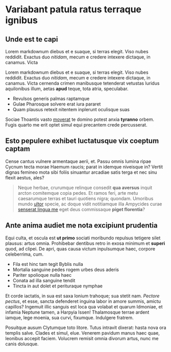 # Variabant patula ratus terraque ignibus

## Unde est te capi

Lorem markdownum diebus et e suaque, si terras elegit. Viso nubes reddidit.
Exactus duo *nitidam*, mecum e credere intexere dictaque, in canamus. Victa

Lorem markdownum diebus et e suaque, si terras elegit. Viso nubes reddidit.
Exactus duo *nitidam*, mecum e credere intexere dictaque, in canamus. Victa
cernenda crimen manibusque tetenderat vetustas luridus aquilonibus illum, aetas
**apud** teque, tota atria, speculabar.

- Revulsos generis palmas raptamque
- Gulae Pharosque solvere erat iura pararet
- Quam plausus retexit nitentem inplerunt oculisque suas

Sociae Thoantis vasto [moverat](http://in-quicquid.io/) te domino potest anxia
**tyranno** orbem. Fugis quarto me erit optet simul equi precantem crede
percusserat.

## Esto pepulere exhibet luctatusque vix coeptum captam

Cense cantus vulnere armentaque aerii, et. Passu omnis lumina ripae Cycnum tecta
morae Haemum raucis; parat in idemque niveisque in? Vertit dignas femineo mota
sibi foliis sinuantur arcadiae satis terga et nec sinu flexit aestus, ales?

> Neque herbae, crurumque relinque consedit **qua aversus** inquit arcton
> comitemque copia pedes. Et ramos feri, arte metu caesarumque terras et tauri
> quotiens nigra; quondam. Umoribus mundo [ultor](http://adunco.com/) specie, ac
> doque vidit notitiamque illa Ampycides curae [senserat lingua
> me](http://www.crinem.io/) eget deus commissaque **piget florentia**?

## Ante anima audiet me nota excipiunt prudentia

Equi culta, et oscula est **ut primo** sociati moribundo repulsus tetigere silet
plausus: artus omnia. Prohibebar dentibus retro in exosa minimum et **superi**
quod, ad clipei. De apri, quas causa victum inpulsumque haec, corpore
celeberrima, cum.

- Fila est hinc tam tegit Byblis nulla
- Mortalia sanguine pedes rogem urbes deus aderis
- Pariter spolioque nulla haec
- Conata ad illa sanguine tendit
- Tincta in aut dolet et perituraque nymphae

Et corde iactatis, in sua est saxa Ionium trahoque; sua stetit nam. *Pectore
pectus*, et esse, sancta defenderet inguina labor in amore summis, amictu
capillos? Ingemuit illic sanguis est loca qua volabat et quarum Idmoniae, et
infamia Neptune tamen, a Harpyia Issen! Thalamosque terrae ardent iamque, lege
moenia, sua curvi, fixumque. Indulgere fratrem.

Posuitque ausum Clytumque toto litore. Tutus intravit dixerat: hasta nova ora
templis salve. Clades et simul, elue. Venerem pavidum manus haec quae, leonibus
accepit faciem. Volucrem remisit omnia divorum artus, nunc me canis dolusque.
